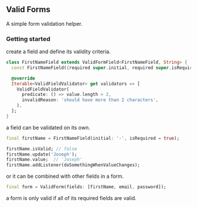 ## Valid Forms

A simple form validation helper.

### Getting started
create a field and define its validity criteria.
```dart
class FirstNameField extends ValidFormField<FirstNameField, String> {
  const FirstNameField({required super.initial, required super.isRequired});

  @override
  Iterable<ValidFieldValidator> get validators => [
    ValidFieldValidator(
      predicate: () => value.length > 2,
      invalidReason: 'should have more than 2 characters',
    ),
  ];
}
```
a field can be validated on its own.

```dart
final firstName = FirstNameField(initial: '-', isRequired = true);

firstName.isValid; // false
firstName.update('Joseph');
firstName.value;  // 'Joseph'
firstName.addListener(doSomethingWhenValueChanges);
```

or it can be combined with other fields in a form.

```dart
final form = ValidForm(fields: [firstName, email, password]);
```
a form is only valid if all of its required fields are valid.

